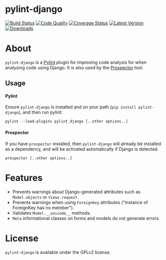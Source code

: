 pylint-django
=============

[![Build Status](https://travis-ci.org/landscapeio/pylint-django.png?branch=master)](https://travis-ci.org/landscapeio/pylint-django) 
[![Code Quality](https://landscape.io/github/landscapeio/pylint-django/master/landscape.png)](https://landscape.io/github/landscapeio/pylint-django)
[![Coverage Status](https://coveralls.io/repos/landscapeio/pylint-django/badge.png)](https://coveralls.io/r/landscapeio/pylint-django)
[![Latest Version](https://pypip.in/v/pylint-django/badge.png)](https://crate.io/packages/pylint-django)
[![Downloads](https://pypip.in/d/pylint-django/badge.png)](https://crate.io/packages/pylint-django)

# About

`pylint-django` is a [Pylint](http://pylint.org) plugin for improving code analysis for when analysing code using Django. It is also used by the [Prospector](https://github.com/landscapeio/prospector) tool.

## Usage

#### Pylint

Ensure `pylint-django` is installed and on your path (`pip install pylint-django`), and then run pylint:

```
pylint --load-plugins pylint_django [..other options..]
```

#### Prospector

If you have `prospector` installed, then `pylint-django` will already be installed as a dependency, and will be activated automatically if Django is detected.

```
prospector [..other options..]
```

# Features

* Prevents warnings about Django-generated attributes such as `Model.objects` or `Views.request`.
* Prevents warnings when using `ForeignKey` attributes ("Instance of ForeignKey has no <x> member").
* Validates `Model.__unicode__` methods.
* `Meta` informational classes on forms and models do not generate errors.

# License

`pylint-django` is available under the GPLv2 license.
